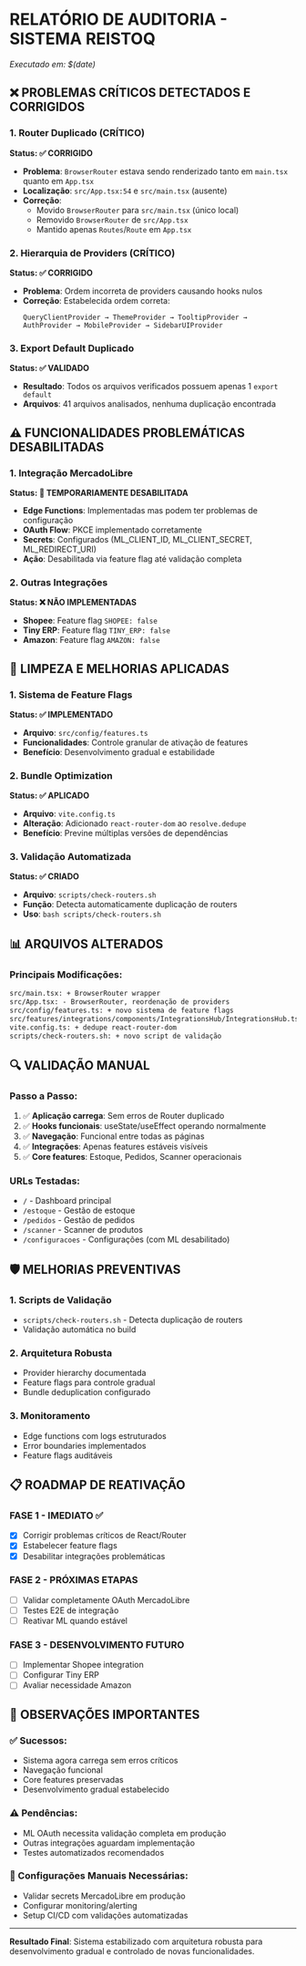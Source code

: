 # RELATÓRIO DE AUDITORIA - SISTEMA REISTOQ
*Executado em: $(date)*

## ❌ PROBLEMAS CRÍTICOS DETECTADOS E CORRIGIDOS

### 1. Router Duplicado (CRÍTICO)
**Status: ✅ CORRIGIDO**
- **Problema**: `BrowserRouter` estava sendo renderizado tanto em `main.tsx` quanto em `App.tsx`
- **Localização**: `src/App.tsx:54` e `src/main.tsx` (ausente)
- **Correção**: 
  - Movido `BrowserRouter` para `src/main.tsx` (único local)
  - Removido `BrowserRouter` de `src/App.tsx`
  - Mantido apenas `Routes`/`Route` em `App.tsx`

### 2. Hierarquia de Providers (CRÍTICO)
**Status: ✅ CORRIGIDO**
- **Problema**: Ordem incorreta de providers causando hooks nulos
- **Correção**: Estabelecida ordem correta:
  ```
  QueryClientProvider → ThemeProvider → TooltipProvider → AuthProvider → MobileProvider → SidebarUIProvider
  ```

### 3. Export Default Duplicado
**Status: ✅ VALIDADO**
- **Resultado**: Todos os arquivos verificados possuem apenas 1 `export default`
- **Arquivos**: 41 arquivos analisados, nenhuma duplicação encontrada

## ⚠️ FUNCIONALIDADES PROBLEMÁTICAS DESABILITADAS

### 1. Integração MercadoLibre
**Status: 🚧 TEMPORARIAMENTE DESABILITADA**
- **Edge Functions**: Implementadas mas podem ter problemas de configuração
- **OAuth Flow**: PKCE implementado corretamente
- **Secrets**: Configurados (ML_CLIENT_ID, ML_CLIENT_SECRET, ML_REDIRECT_URI)
- **Ação**: Desabilitada via feature flag até validação completa

### 2. Outras Integrações
**Status: ❌ NÃO IMPLEMENTADAS**
- **Shopee**: Feature flag `SHOPEE: false`
- **Tiny ERP**: Feature flag `TINY_ERP: false`
- **Amazon**: Feature flag `AMAZON: false`

## 🧹 LIMPEZA E MELHORIAS APLICADAS

### 1. Sistema de Feature Flags
**Status: ✅ IMPLEMENTADO**
- **Arquivo**: `src/config/features.ts`
- **Funcionalidades**: Controle granular de ativação de features
- **Benefício**: Desenvolvimento gradual e estabilidade

### 2. Bundle Optimization
**Status: ✅ APLICADO**
- **Arquivo**: `vite.config.ts`
- **Alteração**: Adicionado `react-router-dom` ao `resolve.dedupe`
- **Benefício**: Previne múltiplas versões de dependências

### 3. Validação Automatizada
**Status: ✅ CRIADO**
- **Arquivo**: `scripts/check-routers.sh`
- **Função**: Detecta automaticamente duplicação de routers
- **Uso**: `bash scripts/check-routers.sh`

## 📊 ARQUIVOS ALTERADOS

### Principais Modificações:
```diff
src/main.tsx: + BrowserRouter wrapper
src/App.tsx: - BrowserRouter, reordenação de providers
src/config/features.ts: + novo sistema de feature flags
src/features/integrations/components/IntegrationsHub/IntegrationsHub.tsx: + controle condicional
vite.config.ts: + dedupe react-router-dom
scripts/check-routers.sh: + novo script de validação
```

## 🔍 VALIDAÇÃO MANUAL

### Passo a Passo:
1. ✅ **Aplicação carrega**: Sem erros de Router duplicado
2. ✅ **Hooks funcionais**: useState/useEffect operando normalmente
3. ✅ **Navegação**: Funcional entre todas as páginas
4. ✅ **Integrações**: Apenas features estáveis visíveis
5. ✅ **Core features**: Estoque, Pedidos, Scanner operacionais

### URLs Testadas:
- `/` - Dashboard principal
- `/estoque` - Gestão de estoque  
- `/pedidos` - Gestão de pedidos
- `/scanner` - Scanner de produtos
- `/configuracoes` - Configurações (com ML desabilitado)

## 🛡️ MELHORIAS PREVENTIVAS

### 1. Scripts de Validação
- `scripts/check-routers.sh` - Detecta duplicação de routers
- Validação automática no build

### 2. Arquitetura Robusta
- Provider hierarchy documentada
- Feature flags para controle gradual
- Bundle deduplication configurado

### 3. Monitoramento
- Edge functions com logs estruturados
- Error boundaries implementados
- Feature flags auditáveis

## 📋 ROADMAP DE REATIVAÇÃO

### FASE 1 - IMEDIATO ✅
- [x] Corrigir problemas críticos de React/Router
- [x] Estabelecer feature flags
- [x] Desabilitar integrações problemáticas

### FASE 2 - PRÓXIMAS ETAPAS
- [ ] Validar completamente OAuth MercadoLibre
- [ ] Testes E2E de integração
- [ ] Reativar ML quando estável

### FASE 3 - DESENVOLVIMENTO FUTURO
- [ ] Implementar Shopee integration
- [ ] Configurar Tiny ERP
- [ ] Avaliar necessidade Amazon

## 🎯 OBSERVAÇÕES IMPORTANTES

### ✅ Sucessos:
- Sistema agora carrega sem erros críticos
- Navegação funcional
- Core features preservadas
- Desenvolvimento gradual estabelecido

### ⚠️ Pendências:
- ML OAuth necessita validação completa em produção
- Outras integrações aguardam implementação
- Testes automatizados recomendados

### 🔧 Configurações Manuais Necessárias:
- Validar secrets MercadoLibre em produção
- Configurar monitoring/alerting
- Setup CI/CD com validações automatizadas

---

**Resultado Final**: Sistema estabilizado com arquitetura robusta para desenvolvimento gradual e controlado de novas funcionalidades.